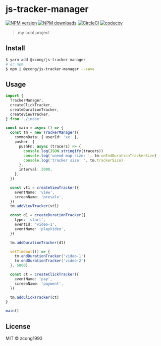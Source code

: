 # js-tracker-manager

[![NPM version](https://img.shields.io/npm/v/@zcong/js-tracker-manager.svg?style=flat)](https://npmjs.com/package/@zcong/js-tracker-manager) [![NPM downloads](https://img.shields.io/npm/dm/@zcong/js-tracker-manager.svg?style=flat)](https://npmjs.com/package/@zcong/js-tracker-manager) [![CircleCI](https://circleci.com/gh/zcong1993/js-tracker-manager/tree/master.svg?style=shield)](https://circleci.com/gh/zcong1993/js-tracker-manager/tree/master) [![codecov](https://codecov.io/gh/zcong1993/js-tracker-manager/branch/master/graph/badge.svg)](https://codecov.io/gh/zcong1993/js-tracker-manager)

> my cool project

## Install

```bash
$ yarn add @zcong/js-tracker-manager
# or npm
$ npm i @zcong/js-tracker-manager --save
```

## Usage

```ts
import {
  TrackerManager,
  createClickTracker,
  createDurationTracker,
  createViewTracker,
} from './index'

const main = async () => {
  const tm = new TrackerManager({
    commonData: { userId: 'xx' },
    pusher: {
      pushFn: async (tracers) => {
        console.log(JSON.stringify(tracers))
        console.log('unend map size: ', tm.unEndDurationTrackerSize)
        console.log('tracker size: ', tm.trackerSize)
      },
      interval: 3000,
    },
  })

  const vt1 = createViewTracker({
    eventName: 'view',
    screenName: 'presale',
  })
  tm.addViewTracker(vt1)

  const d1 = createDurationTracker({
    type: 'start',
    eventId: 'video-1',
    eventName: 'playVideo',
  })

  tm.addDurationTracker(d1)

  setTimeout(() => {
    tm.endDurationTracker('video-1')
    tm.endDurationTracker('video-2')
  }, 5000)

  const ct = createClickTracker({
    eventName: 'pay',
    screenName: 'payment',
  })

  tm.addClickTracker(ct)
}

main()
```

## License

MIT &copy; zcong1993
